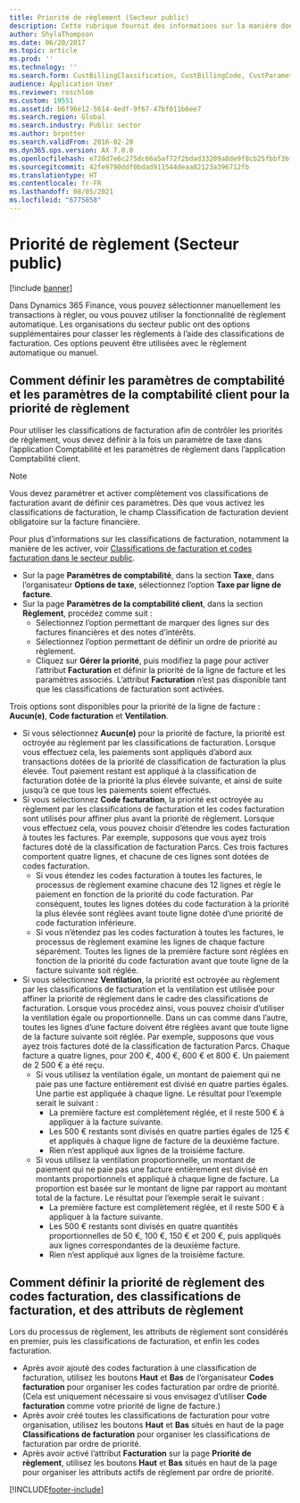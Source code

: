 ```yaml
---
title: Priorité de règlement (Secteur public)
description: Cette rubrique fournit des informations sur la manière dont le secteur public peut hiérarchiser automatiquement ou manuellement les règlements à l’aide des classifications de facturation.
author: ShylaThompson
ms.date: 06/20/2017
ms.topic: article
ms.prod: ''
ms.technology: ''
ms.search.form: CustBillingClassification, CustBillingCode, CustParameters, CustSettlementPrioritySetup, LedgerParameters
audience: Application User
ms.reviewer: roschlom
ms.custom: 19551
ms.assetid: b6f96e12-5614-4edf-9f67-47bf011b6ee7
ms.search.region: Global
ms.search.industry: Public sector
ms.author: brpotter
ms.search.validFrom: 2016-02-28
ms.dyn365.ops.version: AX 7.0.0
ms.openlocfilehash: e720d7e6c275dc66a5af72f2bdad33209a8de9f8cb25fbbf3bf07216e977917c
ms.sourcegitcommit: 42fe9790ddf0bdad911544deaa82123a396712fb
ms.translationtype: HT
ms.contentlocale: fr-FR
ms.lasthandoff: 08/05/2021
ms.locfileid: "6775858"
---
```

# <a name="settlement-priority-in-the-public-sector"></a>Priorité de règlement (Secteur public)

[!include [banner](../includes/banner.md)]

Dans Dynamics 365 Finance, vous pouvez sélectionner manuellement les transactions à régler, ou vous pouvez utiliser la fonctionnalité de règlement automatique. Les organisations du secteur public ont des options supplémentaires pour classer les règlements à l’aide des classifications de facturation. Ces options peuvent être utilisées avec le règlement automatique ou manuel.

## <a name="how-to-set-the-general-ledger-parameters-and-accounts-receivable-parameters-for-settlement-priority"></a>Comment définir les paramètres de comptabilité et les paramètres de la comptabilité client pour la priorité de règlement

Pour utiliser les classifications de facturation afin de contrôler les priorités de règlement, vous devez définir à la fois un paramètre de taxe dans l’application Comptabilité et les paramètres de règlement dans l’application Comptabilité client. 

> [!NOTE]
> Vous devez paramétrer et activer complètement vos classifications de facturation avant de définir ces paramètres. Dès que vous activez les classifications de facturation, le champ Classification de facturation devient obligatoire sur la facture financière. 

Pour plus d’informations sur les classifications de facturation, notamment la manière de les activer, voir [Classifications de facturation et codes facturation dans le secteur public](billing-classifications-billing-codes-public-sector.md).

-   Sur la page **Paramètres de comptabilité**, dans la section **Taxe**, dans l’organisateur **Options de taxe**, sélectionnez l’option **Taxe par ligne de facture**.
-   Sur la page **Paramètres de la comptabilité client**, dans la section **Règlement**, procédez comme suit :
    -   Sélectionnez l’option permettant de marquer des lignes sur des factures financières et des notes d’intérêts.
    -   Sélectionnez l’option permettant de définir un ordre de priorité au règlement.
    -   Cliquez sur **Gérer la priorité**, puis modifiez la page pour activer l’attribut **Facturation** et définir la priorité de la ligne de facture et les paramètres associés. L’attribut **Facturation** n’est pas disponible tant que les classifications de facturation sont activées.

Trois options sont disponibles pour la priorité de la ligne de facture : **Aucun(e)**, **Code facturation** et **Ventilation**.

-   Si vous sélectionnez **Aucun(e)** pour la priorité de facture, la priorité est octroyée au règlement par les classifications de facturation. Lorsque vous effectuez cela, les paiements sont appliqués d’abord aux transactions dotées de la priorité de classification de facturation la plus élevée. Tout paiement restant est appliqué à la classification de facturation dotée de la priorité la plus élevée suivante, et ainsi de suite jusqu’à ce que tous les paiements soient effectués.
-   Si vous sélectionnez **Code facturation**, la priorité est octroyée au règlement par les classifications de facturation et les codes facturation sont utilisés pour affiner plus avant la priorité de règlement. Lorsque vous effectuez cela, vous pouvez choisir d’étendre les codes facturation à toutes les factures. Par exemple, supposons que vous ayez trois factures doté de la classification de facturation Parcs. Ces trois factures comportent quatre lignes, et chacune de ces lignes sont dotées de codes facturation.
    -   Si vous étendez les codes facturation à toutes les factures, le processus de règlement examine chacune des 12 lignes et règle le paiement en fonction de la priorité du code facturation. Par conséquent, toutes les lignes dotées du code facturation à la priorité la plus élevée sont réglées avant toute ligne dotée d’une priorité de code facturation inférieure.
    -   Si vous n’étendez pas les codes facturation à toutes les factures, le processus de règlement examine les lignes de chaque facture séparément. Toutes les lignes de la première facture sont réglées en fonction de la priorité du code facturation avant que toute ligne de la facture suivante soit réglée.
-   Si vous sélectionnez **Ventilation**, la priorité est octroyée au règlement par les classifications de facturation et la ventilation est utilisée pour affiner la priorité de règlement dans le cadre des classifications de facturation. Lorsque vous procédez ainsi, vous pouvez choisir d’utiliser la ventilation égale ou proportionnelle. Dans un cas comme dans l’autre, toutes les lignes d’une facture doivent être réglées avant que toute ligne de la facture suivante soit réglée. Par exemple, supposons que vous ayez trois factures doté de la classification de facturation Parcs. Chaque facture a quatre lignes, pour 200 €, 400 €, 600 € et 800 €. Un paiement de 2 500 € a été reçu.
    -   Si vous utilisez la ventilation égale, un montant de paiement qui ne paie pas une facture entièrement est divisé en quatre parties égales. Une partie est appliquée à chaque ligne. Le résultat pour l’exemple serait le suivant :
        -   La première facture est complètement réglée, et il reste 500 € à appliquer à la facture suivante.
        -   Les 500 € restants sont divisés en quatre parties égales de 125 € et appliqués à chaque ligne de facture de la deuxième facture.
        -   Rien n’est appliqué aux lignes de la troisième facture.
    -   Si vous utilisez la ventilation proportionnelle, un montant de paiement qui ne paie pas une facture entièrement est divisé en montants proportionnels et appliqué à chaque ligne de facture. La proportion est basée sur le montant de ligne par rapport au montant total de la facture. Le résultat pour l’exemple serait le suivant :
        -   La première facture est complètement réglée, et il reste 500 € à appliquer à la facture suivante.
        -   Les 500 € restants sont divisés en quatre quantités proportionnelles de 50 €, 100 €, 150 € et 200 €, puis appliqués aux lignes correspondantes de la deuxième facture.
        -   Rien n’est appliqué aux lignes de la troisième facture.

## <a name="how-to-set-the-settlement-priority-of-billing-codes-billing-classifications-and-settlement-attributes"></a>Comment définir la priorité de règlement des codes facturation, des classifications de facturation, et des attributs de règlement
Lors du processus de règlement, les attributs de règlement sont considérés en premier, puis les classifications de facturation, et enfin les codes facturation.

-   Après avoir ajouté des codes facturation à une classification de facturation, utilisez les boutons **Haut** et **Bas** de l’organisateur **Codes facturation** pour organiser les codes facturation par ordre de priorité. (Cela est uniquement nécessaire si vous envisagez d’utiliser **Code facturation** comme votre priorité de ligne de facture.)
-   Après avoir créé toutes les classifications de facturation pour votre organisation, utilisez les boutons **Haut** et **Bas** situés en haut de la page **Classifications de facturation** pour organiser les classifications de facturation par ordre de priorité.
-   Après avoir activé l’attribut **Facturation** sur la page **Priorité de règlement**, utilisez les boutons **Haut** et **Bas** situés en haut de la page pour organiser les attributs actifs de règlement par ordre de priorité.







[!INCLUDE[footer-include](../../includes/footer-banner.md)]